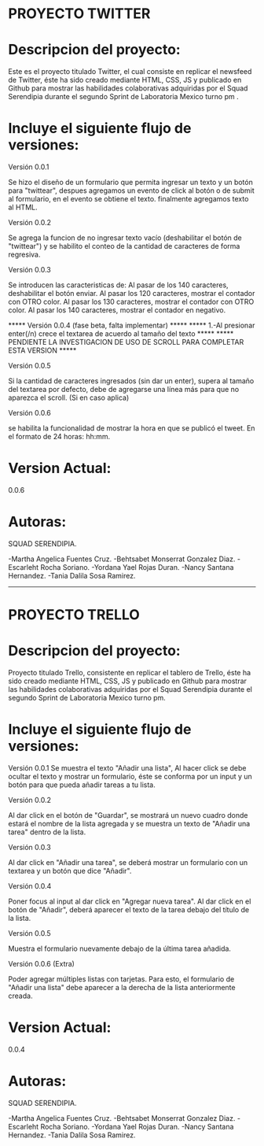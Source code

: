 PROYECTO TWITTER
=================

Descripcion del proyecto:
=========================

Este es el proyecto titulado Twitter,  el cual consiste en replicar el newsfeed de Twitter,
éste ha sido creado mediante HTML, CSS, JS y publicado en Github para mostrar las habilidades
colaborativas adquiridas por el Squad Serendipia durante el segundo Sprint de Laboratoria Mexico turno pm .

Incluye el siguiente flujo de versiones:
========================================

Versión 0.0.1

Se hizo el diseño de un formulario que permita ingresar un texto y un botón para "twittear",
despues agregamos un evento de click al botón o de submit al formulario, en el evento se
obtiene el texto. finalmente agregamos texto al HTML.

Versión 0.0.2

Se agrega la funcion de no ingresar texto vacío (deshabilitar el botón de "twittear")
y se habilito el conteo de la cantidad de caracteres de forma regresiva.

Versión 0.0.3

Se introducen las caracteristicas de:
Al pasar de los 140 caracteres, deshabilitar el botón enviar.
Al pasar los 120 caracteres, mostrar el contador con OTRO color.
Al pasar los 130 caracteres, mostrar el contador con OTRO color.
Al pasar los 140 caracteres, mostrar el contador en negativo.

*****               Versión 0.0.4 (fase beta, falta implementar)                  *****
***** 1.-Al presionar enter(/n) crece el textarea de acuerdo al tamaño del texto  *****
***** PENDIENTE LA INVESTIGACION DE USO DE SCROLL PARA COMPLETAR ESTA VERSION     *****


Versión 0.0.5

Si la cantidad de caracteres ingresados (sin dar un enter), supera al tamaño del textarea
por defecto, debe de agregarse una línea más para que no aparezca el scroll. (Si en caso aplica)

Versión 0.0.6

se habilita la funcionalidad de mostrar la hora en que se publicó el tweet.
En el formato de 24 horas: hh:mm.


Version Actual:
==============
0.0.6


Autoras:
========
SQUAD SERENDIPIA.

-Martha Angelica Fuentes Cruz.
-Behtsabet Monserrat Gonzalez Diaz.
-Escarleht Rocha Soriano.
-Yordana Yael Rojas Duran.
-Nancy Santana Hernandez.
-Tania Dalila Sosa Ramirez.


---------------------------------------------------------------------------------------------


PROYECTO TRELLO
================

Descripcion del proyecto:
=========================

Proyecto titulado Trello, consistente en replicar el tablero de Trello,
éste ha sido creado mediante HTML, CSS, JS y publicado en Github para mostrar las habilidades
colaborativas adquiridas por el Squad Serendipia durante el segundo Sprint de Laboratoria Mexico turno pm.

Incluye el siguiente flujo de versiones:
========================================

Versión 0.0.1
Se muestra el texto "Añadir una lista", Al hacer click se debe ocultar el texto y mostrar un formulario, éste se conforma por un input y un botón para que pueda añadir tareas a tu lista.

Versión 0.0.2

Al dar click en el botón de "Guardar", se mostrará un nuevo cuadro donde estará el nombre de la lista agregada y se muestra un texto de "Añadir una tarea" dentro de la lista.

Versión 0.0.3

Al dar click en "Añadir una tarea", se deberá mostrar un formulario con un textarea y un botón que dice "Añadir".

Versión 0.0.4

Poner focus al input al dar click en "Agregar nueva tarea".
Al dar click en el botón de "Añadir", deberá aparecer el texto de la tarea debajo del título de la lista.

Versión 0.0.5

Muestra el formulario nuevamente debajo de la última tarea añadida.

Versión 0.0.6 (Extra)

Poder agregar múltiples listas con tarjetas. Para esto, el formulario de "Añadir una lista" debe aparecer a la derecha de la lista anteriormente creada.

Version Actual:
==============
0.0.4


Autoras:
========
SQUAD SERENDIPIA.

-Martha Angelica Fuentes Cruz.
-Behtsabet Monserrat Gonzalez Diaz.
-Escarleht Rocha Soriano.
-Yordana Yael Rojas Duran.
-Nancy Santana Hernandez.
-Tania Dalila Sosa Ramirez.
